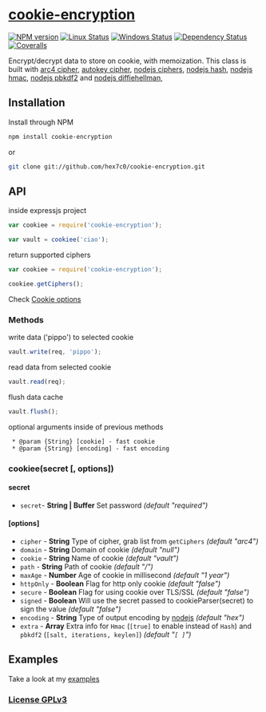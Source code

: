 # [cookie-encryption](https://github.com/hex7c0/cookie-encryption)

[![NPM version](https://img.shields.io/npm/v/cookie-encryption.svg)](https://www.npmjs.com/package/cookie-encryption)
[![Linux Status](https://img.shields.io/travis/hex7c0/cookie-encryption.svg?label=linux)](https://travis-ci.org/hex7c0/cookie-encryption)
[![Windows Status](https://img.shields.io/appveyor/ci/hex7c0/cookie-encryption.svg?label=windows)](https://ci.appveyor.com/project/hex7c0/cookie-encryption)
[![Dependency Status](https://img.shields.io/david/hex7c0/cookie-encryption.svg)](https://david-dm.org/hex7c0/cookie-encryption)
[![Coveralls](https://img.shields.io/coveralls/hex7c0/cookie-encryption.svg)](https://coveralls.io/r/hex7c0/cookie-encryption)

Encrypt/decrypt data to store on cookie, with memoization.
This class is built with 
[arc4 cipher](https://github.com/hex7c0/arc4), 
[autokey cipher](https://github.com/hex7c0/autokey), 
[nodejs ciphers](http://nodejs.org/api/crypto.html#crypto_crypto_getciphers), 
[nodejs hash](http://nodejs.org/api/crypto.html#crypto_crypto_gethashes), 
[nodejs hmac](http://nodejs.org/api/crypto.html#crypto_crypto_createhmac_algorithm_key), 
[nodejs pbkdf2](http://nodejs.org/api/crypto.html#crypto_crypto_pbkdf2sync_password_salt_iterations_keylen) and 
[nodejs diffiehellman](http://nodejs.org/api/crypto.html#crypto_crypto_getdiffiehellman_group_name), 

## Installation

Install through NPM

```bash
npm install cookie-encryption
```
or
```bash
git clone git://github.com/hex7c0/cookie-encryption.git
```

## API

inside expressjs project
```js
var cookiee = require('cookie-encryption');

var vault = cookiee('ciao');
```

return supported ciphers
```js
var cookiee = require('cookie-encryption');

cookiee.getCiphers();
```

Check [Cookie options](http://expressjs.com/api.html#res.cookie)

### Methods

write data ('pippo') to selected cookie
```js
vault.write(req, 'pippo');
```

read data from selected cookie
```js
vault.read(req);
```

flush data cache
```js
vault.flush();
```

optional arguments inside of previous methods
```
 * @param {String} [cookie] - fast cookie
 * @param {String} [encoding] - fast encoding
```

### cookiee(secret [, options])

#### secret

 - `secret`- **String | Buffer** Set password *(default "required")*

#### [options]

 - `cipher` - **String** Type of cipher, grab list from `getCiphers` *(default "arc4")*
 - `domain` - **String** Domain of cookie *(default "null")*
 - `cookie` - **String** Name of cookie *(default "vault")*
 - `path` - **String** Path of cookie *(default "/")*
 - `maxAge` - **Number** Age of cookie in millisecond *(default "1 year")*
 - `httpOnly` - **Boolean** Flag for http only cookie *(default "false")*
 - `secure` - **Boolean** Flag for using cookie over TLS/SSL *(default "false")*
 - `signed` - **Boolean** Will use the secret passed to cookieParser(secret) to sign the value *(default "false")*
 - `encoding` - **String** Type of output encoding by [nodejs](http://nodejs.org/api/buffer.html#apicontent) *(default "hex")*
 - `extra` - **Array** Extra info for `Hmac` (`[true]` to enable instead of `Hash`) and `pbkdf2` (`[salt, iterations, keylen]`) *(default "`[ ]`")*

## Examples

Take a look at my [examples](examples)

### [License GPLv3](LICENSE)
